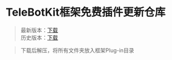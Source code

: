 # TeleBotKit框架免费插件更新仓库

> 最新版本：[下载](https://github.com/TeleBotKit/TeleBotKit-Plugin-Free/archive/refs/heads/main.zip)  
> 历史版本：[下载](https://github.com/TeleBotKit/TeleBotKit-Plugin-Free/tags)  

> 下载后解压，将所有文件夹放入框架Plug-in目录  
